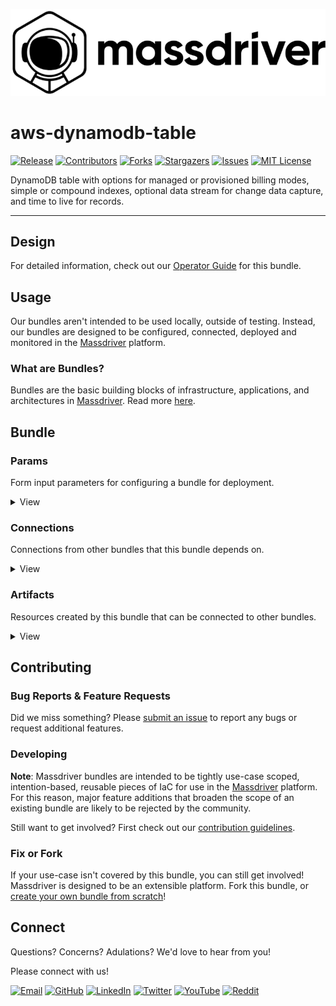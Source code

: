 [![Massdriver][logo]][website]

# aws-dynamodb-table

[![Release][release_shield]][release_url]
[![Contributors][contributors_shield]][contributors_url]
[![Forks][forks_shield]][forks_url]
[![Stargazers][stars_shield]][stars_url]
[![Issues][issues_shield]][issues_url]
[![MIT License][license_shield]][license_url]

<!--
##### STILL NEED TO GET SLACK WORKING ###
[!["Slack Community"](%s)][slack]
-->

DynamoDB table with options for managed or provisioned billing modes, simple or compound indexes, optional data stream for change data capture, and time to live for records.

---

## Design

For detailed information, check out our [Operator Guide](operator.mdx) for this bundle.

## Usage

Our bundles aren't intended to be used locally, outside of testing. Instead, our bundles are designed to be configured, connected, deployed and monitored in the [Massdriver][website] platform.

### What are Bundles?

Bundles are the basic building blocks of infrastructure, applications, and architectures in [Massdriver][website]. Read more [here](https://docs.massdriver.cloud/concepts/bundles).

## Bundle

### Params

Form input parameters for configuring a bundle for deployment.

<details>
<summary>View</summary>

<!-- PARAMS:START -->
## Properties

- **`capacity`** *(object)*
  - **`billing_mode`** *(string)*: Must be one of: `['PAY_PER_REQUEST', 'PROVISIONED']`. Default: `PAY_PER_REQUEST`.
- **`primary_index`** *(object)*
  - **`type`** *(string)*: Must be one of: `['simple', 'compound']`. Default: `simple`.
- **`region`** *(string)*: AWS Region to provision in.

  Examples:
  ```json
  "us-west-2"
  ```

- **`stream`** *(object)*: Enable the emission of all changes to the database to a DynamoDB stream which can be consumed by a downstream service.
  - **`enabled`** *(boolean)*: Default: `False`.
- **`ttl`** *(object)*: Allows you to define a per-item timestamp to determine when an item is no longer needed. Shortly after the date and time of the specified timestamp, DynamoDB deletes the item from your table without consuming any write throughput. This value will be stored as a key called 'TTL'.
  - **`enabled`** *(boolean)*: Default: `False`.
## Examples

  ```json
  {
      "__name": "Free Tier",
      "capacity": {
          "billing_mode": "PROVISIONED",
          "read_capacity": 25,
          "write_capacity": 25
      },
      "primary_index": {
          "partition_key": "ID",
          "partition_key_type": "S",
          "type": "simple"
      },
      "region": "us-west-2",
      "ttl": {
          "enabled": true
      }
  }
  ```

  ```json
  {
      "__name": "Pay Per Request",
      "capacity": {
          "billing_mode": "PAY_PER_REQUEST"
      },
      "primary_index": {
          "partition_key": "ID",
          "partition_key_type": "S",
          "type": "simple"
      },
      "region": "us-west-2"
  }
  ```

  ```json
  {
      "__name": "Compound Index",
      "capacity": {
          "billing_mode": "PAY_PER_REQUEST"
      },
      "primary_index": {
          "partition_key": "ID",
          "partition_key_type": "S",
          "sort_key": "Date",
          "sort_key_type": "S",
          "type": "compound"
      },
      "region": "us-west-2"
  }
  ```

  ```json
  {
      "__name": "With TTL",
      "capacity": {
          "billing_mode": "PAY_PER_REQUEST"
      },
      "primary_index": {
          "partition_key": "ID",
          "partition_key_type": "S",
          "sort_key": "Date",
          "sort_key_type": "S",
          "type": "compound"
      },
      "region": "us-west-2"
  }
  ```

  ```json
  {
      "__name": "With Streams",
      "capacity": {
          "billing_mode": "PAY_PER_REQUEST"
      },
      "primary_index": {
          "partition_key": "ID",
          "partition_key_type": "S",
          "sort_key": "Date",
          "sort_key_type": "S",
          "type": "compound"
      },
      "region": "us-west-2",
      "stream": {
          "enabled": true,
          "view_type": "KEYS_ONLY"
      }
  }
  ```

<!-- PARAMS:END -->

</details>

### Connections

Connections from other bundles that this bundle depends on.

<details>
<summary>View</summary>

<!-- CONNECTIONS:START -->
## Properties

- **`authentication`** *(object)*: . Cannot contain additional properties.
  - **`data`** *(object)*
    - **`arn`** *(string)*: Amazon Resource Name.

      Examples:
      ```json
      "arn:aws:rds::ACCOUNT_NUMBER:db/prod"
      ```

      ```json
      "arn:aws:ec2::ACCOUNT_NUMBER:vpc/vpc-foo"
      ```

    - **`external_id`** *(string)*: An external ID is a piece of data that can be passed to the AssumeRole API of the Security Token Service (STS). You can then use the external ID in the condition element in a role's trust policy, allowing the role to be assumed only when a certain value is present in the external ID.
  - **`specs`** *(object)*
    - **`aws`** *(object)*: .
      - **`region`** *(string)*: AWS Region to provision in.

        Examples:
        ```json
        "us-west-2"
        ```

        <!-- CONNECTIONS:END -->

</details>

### Artifacts

Resources created by this bundle that can be connected to other bundles.

<details>
<summary>View</summary>

<!-- ARTIFACTS:START -->
## Properties

- **`stream`** *(object)*: . Cannot contain additional properties.
  - **`data`** *(object)*
    - **`infrastructure`** *(object)*
      - **`arn`** *(string)*: Amazon Resource Name.

        Examples:
        ```json
        "arn:aws:rds::ACCOUNT_NUMBER:db/prod"
        ```

        ```json
        "arn:aws:ec2::ACCOUNT_NUMBER:vpc/vpc-foo"
        ```

    - **`security`** *(object)*: Informs downstream services of network and/or IAM policies. Cannot contain additional properties.
      - **`iam`** *(object)*: IAM Policies. Cannot contain additional properties.
        - **`^[a-z-/]+$`** *(object)*
          - **`policy_arn`** *(string)*: AWS IAM policy ARN.

            Examples:
            ```json
            "arn:aws:rds::ACCOUNT_NUMBER:db/prod"
            ```

            ```json
            "arn:aws:ec2::ACCOUNT_NUMBER:vpc/vpc-foo"
            ```

      - **`network`** *(object)*: AWS security group rules to inform downstream services of ports to open for communication. Cannot contain additional properties.
        - **`^[a-z-]+$`** *(object)*
          - **`arn`** *(string)*: Amazon Resource Name.

            Examples:
            ```json
            "arn:aws:rds::ACCOUNT_NUMBER:db/prod"
            ```

            ```json
            "arn:aws:ec2::ACCOUNT_NUMBER:vpc/vpc-foo"
            ```

          - **`port`** *(integer)*: Port number. Minimum: `0`. Maximum: `65535`.
          - **`protocol`** *(string)*: Must be one of: `['tcp', 'udp']`.
  - **`specs`** *(object)*
    - **`aws`** *(object)*: .
      - **`region`** *(string)*: AWS Region to provision in.

        Examples:
        ```json
        "us-west-2"
        ```

- **`table`** *(object)*: . Cannot contain additional properties.
  - **`data`** *(object)*
    - **`infrastructure`** *(object)*
      - **`arn`** *(string)*: Amazon Resource Name.

        Examples:
        ```json
        "arn:aws:rds::ACCOUNT_NUMBER:db/prod"
        ```

        ```json
        "arn:aws:ec2::ACCOUNT_NUMBER:vpc/vpc-foo"
        ```

    - **`security`** *(object)*: Informs downstream services of network and/or IAM policies. Cannot contain additional properties.
      - **`iam`** *(object)*: IAM Policies. Cannot contain additional properties.
        - **`^[a-z-/]+$`** *(object)*
          - **`policy_arn`** *(string)*: AWS IAM policy ARN.

            Examples:
            ```json
            "arn:aws:rds::ACCOUNT_NUMBER:db/prod"
            ```

            ```json
            "arn:aws:ec2::ACCOUNT_NUMBER:vpc/vpc-foo"
            ```

      - **`network`** *(object)*: AWS security group rules to inform downstream services of ports to open for communication. Cannot contain additional properties.
        - **`^[a-z-]+$`** *(object)*
          - **`arn`** *(string)*: Amazon Resource Name.

            Examples:
            ```json
            "arn:aws:rds::ACCOUNT_NUMBER:db/prod"
            ```

            ```json
            "arn:aws:ec2::ACCOUNT_NUMBER:vpc/vpc-foo"
            ```

          - **`port`** *(integer)*: Port number. Minimum: `0`. Maximum: `65535`.
          - **`protocol`** *(string)*: Must be one of: `['tcp', 'udp']`.
  - **`specs`** *(object)*
    - **`aws`** *(object)*: .
      - **`region`** *(string)*: AWS Region to provision in.

        Examples:
        ```json
        "us-west-2"
        ```

    <!-- ARTIFACTS:END -->

</details>

## Contributing

<!-- CONTRIBUTING:START -->

### Bug Reports & Feature Requests

Did we miss something? Please [submit an issue](https://github.com/massdriver-cloud/aws-sqs-pubsub-subscription/issues) to report any bugs or request additional features.

### Developing

**Note**: Massdriver bundles are intended to be tightly use-case scoped, intention-based, reusable pieces of IaC for use in the [Massdriver][website] platform. For this reason, major feature additions that broaden the scope of an existing bundle are likely to be rejected by the community.

Still want to get involved? First check out our [contribution guidelines](https://docs.massdriver.cloud/bundles/contributing).

### Fix or Fork

If your use-case isn't covered by this bundle, you can still get involved! Massdriver is designed to be an extensible platform. Fork this bundle, or [create your own bundle from scratch](https://docs.massdriver.cloud/bundles/development)!

<!-- CONTRIBUTING:END -->

## Connect

<!-- CONNECT:START -->

Questions? Concerns? Adulations? We'd love to hear from you!

Please connect with us!

[![Email][email_shield]][email_url]
[![GitHub][github_shield]][github_url]
[![LinkedIn][linkedin_shield]][linkedin_url]
[![Twitter][twitter_shield]][twitter_url]
[![YouTube][youtube_shield]][youtube_url]
[![Reddit][reddit_shield]][reddit_url]

<!-- markdownlint-disable -->

[logo]: https://raw.githubusercontent.com/massdriver-cloud/docs/main/static/img/logo-with-logotype-horizontal-400x110.svg
[docs]: https://docs.massdriver.cloud/?utm_source=github&utm_medium=readme&utm_campaign=aws-dynamodb-table&utm_content=docs
[website]: https://www.massdriver.cloud/?utm_source=github&utm_medium=readme&utm_campaign=aws-dynamodb-table&utm_content=website
[github]: https://github.com/massdriver-cloud?utm_source=github&utm_medium=readme&utm_campaign=aws-dynamodb-table&utm_content=github
[slack]: https://massdriverworkspace.slack.com/?utm_source=github&utm_medium=readme&utm_campaign=aws-dynamodb-table&utm_content=slack
[linkedin]: https://www.linkedin.com/company/massdriver/?utm_source=github&utm_medium=readme&utm_campaign=aws-dynamodb-table&utm_content=linkedin
[contributors_shield]: https://img.shields.io/github/contributors/massdriver-cloud/aws-dynamodb-table.svg?style=for-the-badge
[contributors_url]: https://github.com/massdriver-cloud/aws-dynamodb-table/graphs/contributors
[forks_shield]: https://img.shields.io/github/forks/massdriver-cloud/aws-dynamodb-table.svg?style=for-the-badge
[forks_url]: https://github.com/massdriver-cloud/aws-dynamodb-table/network/members
[stars_shield]: https://img.shields.io/github/stars/massdriver-cloud/aws-dynamodb-table.svg?style=for-the-badge
[stars_url]: https://github.com/massdriver-cloud/aws-dynamodb-table/stargazers
[issues_shield]: https://img.shields.io/github/issues/massdriver-cloud/aws-dynamodb-table.svg?style=for-the-badge
[issues_url]: https://github.com/massdriver-cloud/aws-dynamodb-table/issues
[release_url]: https://github.com/massdriver-cloud/aws-dynamodb-table/releases/latest
[release_shield]: https://img.shields.io/github/release/massdriver-cloud/aws-dynamodb-table.svg?style=for-the-badge
[license_shield]: https://img.shields.io/github/license/massdriver-cloud/aws-dynamodb-table.svg?style=for-the-badge
[license_url]: https://github.com/massdriver-cloud/aws-dynamodb-table/blob/main/LICENSE
[email_url]: mailto:support@massdriver.cloud
[email_shield]: https://img.shields.io/badge/email-Massdriver-black.svg?style=for-the-badge&logo=mail.ru&color=000000
[github_url]: mailto:support@massdriver.cloud
[github_shield]: https://img.shields.io/badge/follow-Github-black.svg?style=for-the-badge&logo=github&color=181717
[linkedin_url]: https://linkedin.com/in/massdriver-cloud
[linkedin_shield]: https://img.shields.io/badge/follow-LinkedIn-black.svg?style=for-the-badge&logo=linkedin&color=0A66C2
[twitter_url]: https://twitter.com/massdriver?utm_source=github&utm_medium=readme&utm_campaign=aws-dynamodb-table&utm_content=twitter
[twitter_shield]: https://img.shields.io/badge/follow-Twitter-black.svg?style=for-the-badge&logo=twitter&color=1DA1F2
[discourse_url]: https://community.massdriver.cloud?utm_source=github&utm_medium=readme&utm_campaign=aws-dynamodb-table&utm_content=discourse
[discourse_shield]: https://img.shields.io/badge/join-Discourse-black.svg?style=for-the-badge&logo=discourse&color=000000
[youtube_url]: https://www.youtube.com/channel/UCfj8P7MJcdlem2DJpvymtaQ
[youtube_shield]: https://img.shields.io/badge/subscribe-Youtube-black.svg?style=for-the-badge&logo=youtube&color=FF0000
[reddit_url]: https://www.reddit.com/r/massdriver
[reddit_shield]: https://img.shields.io/badge/subscribe-Reddit-black.svg?style=for-the-badge&logo=reddit&color=FF4500

<!-- markdownlint-restore -->

<!-- CONNECT:END -->
